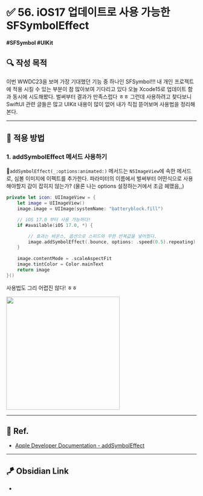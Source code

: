 # ✅ 56. iOS17 업데이트로 사용 가능한 SFSymbolEffect

#### #SFSymbol #UIKit 

## **🔍** 작성 목적

이번 WWDC23을 보며 가장 기대했던 기능 중 하나인 SFSymbol!!! 내 개인 프로젝트에 적용 시킬 수 있는 부분이 참 많아보여 기다리고 있다 오늘 Xcode15로 업데이트 함과 동시에 시도해봤다. 벌써부터 결과가 만족스럽다 ㅎㅎ 그런데 사용하려고 찾다보니 SwiftUI 관련 글들은 많고 UIKit 내용이 많이 없어 내가 직접 뜯어보며 사용법을 정리해본다.

---
## 📌 적용 방법

### 1. addSymbolEffect 메서드 사용하기

`addSymbolEffect(_:options:animated:)` 메서드는 `NSImageView`에 속한 메서드로, 심볼 이미지에 이펙트를 추가한다. 파라미터의 이름에서 벌써부터 어떤식으로 사용해야할지 감이 잡히지 않는가? (물론 나는 options 설정하는거에서 조금 헤맸음,,) 

~~~swift
private let icon: UIImageView = {
    let image = UIImageView()
    image.image = UIImage(systemName: "batteryblock.fill")

	// iOS 17.0 부터 사용 가능하다!
    if #available(iOS 17.0, *) {

		// 효과는 바운스, 옵션으로 스피드와 무한 반복값을 넣어줬다.
        image.addSymbolEffect(.bounce, options: .speed(0.5).repeating)
    }
    
    image.contentMode = .scaleAspectFit
    image.tintColor = Color.mainText
    return image
}()
~~~

사용법도 그리 어렵진 않다! ㅎㅎ

<img width="300" src="https://github.com/thinkySide/DayBlock/assets/113565086/04485af1-5e3c-4e4d-840a-ce1d35ae9288">


---
## 💌 Ref.
- [Apple Developer Documentation - addSymbolEffect](https://developer.apple.com/documentation/appkit/nsimageview/4236530-addsymboleffect/)

---
## 🪁 Obsidian Link
- 